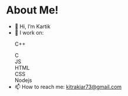 # About Me!
- 👋 Hi, I’m Kartik
- 🌱 I work on:
    <p>   <div>C++</div></p>
    <div>C</div>
    <div>JS</div>
    <div>HTML</div>
    <div>CSS</div>
    <div>Nodejs</div>
- 📫 How to reach me: kitrakiar73@gmail.com
